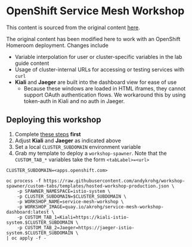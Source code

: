 # OpenShift Service Mesh Workshop
This content is sourced from the original content [here](https://github.com/RedHatGov/redhatgov.github.io/tree/docs/content/workshops/openshift_service_mesh).

The original content has been modified here to work with an OpenShift Homeroom deployment. Changes include
* Variable interpolation for user or cluster-specific variables in the lab guide content
* Usage of cluster-internal URLs for accessing or testing services with `curl`
* **Kiali** and **Jaeger** are built into the dashboard view for ease of use
    * Because these windows are loaded in HTML iframes, they cannot support OAuth authentication flows. We workaround this by using token-auth in Kiali and no auth in Jaeger.  

## Deploying this workshop
1. Complete [these steps]() **first**
2. Adjust **Kiali** and **Jaeger** as indicated above
3. Set a local `CLUSTER_SUBDOMAIN` environment variable
4. Grab my template to deploy a `workshop-spawner`. Note that the `CUSTOM_TAB_*` variables take the form `<tabLabel>=<url>` 
```
CLUSTER_SUBDOMAIN=<apps.openshift.com>

oc process -f https://raw.githubusercontent.com/andykrohg/workshop-spawner/custom-tabs/templates/hosted-workshop-production.json \
    -p SPAWNER_NAMESPACE=istio-system \
    -p CLUSTER_SUBDOMAIN=$CLUSTER_SUBDOMAIN \
    -p WORKSHOP_NAME=service-mesh-workshop \
    -p WORKSHOP_IMAGE=quay.io/akrohg/service-mesh-workshop-dashboard:latest \
    -p CUSTOM_TAB_1=Kiali=https://kiali-istio-system.$CLUSTER_SUBDOMAIN \
    -p CUSTOM_TAB_2=Jaeger=https://jaeger-istio-system.$CLUSTER_SUBDOMAIN \
| oc apply -f -
```
